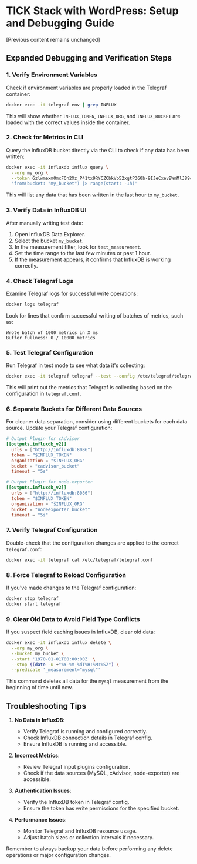 # TICK Stack with WordPress: Setup and Debugging Guide

[Previous content remains unchanged]

## Expanded Debugging and Verification Steps

### 1. Verify Environment Variables

Check if environment variables are properly loaded in the Telegraf container:

```bash
docker exec -it telegraf env | grep INFLUX
```

This will show whether `INFLUX_TOKEN`, `INFLUX_ORG`, and `INFLUX_BUCKET` are loaded with the correct values inside the container.

### 2. Check for Metrics in CLI

Query the InfluxDB bucket directly via the CLI to check if any data has been written:

```bash
docker exec -it influxdb influx query \
  --org my_org \
  --token 6zlwmexm0mcFOh2Xz_P41tx9RYCZCbkVb52xgtP360b-9IJeCxevBWmMlJ89chK5NiLRSDpft9LzKay96tUCmA== \
  'from(bucket: "my_bucket") |> range(start: -1h)'
```

This will list any data that has been written in the last hour to `my_bucket`.

### 3. Verify Data in InfluxDB UI

After manually writing test data:

1. Open InfluxDB Data Explorer.
2. Select the bucket `my_bucket`.
3. In the measurement filter, look for `test_measurement`.
4. Set the time range to the last few minutes or past 1 hour.
5. If the measurement appears, it confirms that InfluxDB is working correctly.

### 4. Check Telegraf Logs

Examine Telegraf logs for successful write operations:

```bash
docker logs telegraf
```

Look for lines that confirm successful writing of batches of metrics, such as:

```
Wrote batch of 1000 metrics in X ms
Buffer fullness: 0 / 10000 metrics
```

### 5. Test Telegraf Configuration

Run Telegraf in test mode to see what data it's collecting:

```bash
docker exec -it telegraf telegraf --test --config /etc/telegraf/telegraf.conf
```

This will print out the metrics that Telegraf is collecting based on the configuration in `telegraf.conf`.

### 6. Separate Buckets for Different Data Sources

For cleaner data separation, consider using different buckets for each data source. Update your Telegraf configuration:

```toml
# Output Plugin for cAdvisor
[[outputs.influxdb_v2]]
  urls = ["http://influxdb:8086"]
  token = "$INFLUX_TOKEN"
  organization = "$INFLUX_ORG"
  bucket = "cadvisor_bucket"
  timeout = "5s"

# Output Plugin for node-exporter
[[outputs.influxdb_v2]]
  urls = ["http://influxdb:8086"]
  token = "$INFLUX_TOKEN"
  organization = "$INFLUX_ORG"
  bucket = "nodeexporter_bucket"
  timeout = "5s"
```

### 7. Verify Telegraf Configuration

Double-check that the configuration changes are applied to the correct `telegraf.conf`:

```bash
docker exec -it telegraf cat /etc/telegraf/telegraf.conf
```

### 8. Force Telegraf to Reload Configuration

If you've made changes to the Telegraf configuration:

```bash
docker stop telegraf
docker start telegraf
```

### 9. Clear Old Data to Avoid Field Type Conflicts

If you suspect field caching issues in InfluxDB, clear old data:

```bash
docker exec -it influxdb influx delete \
  --org my_org \
  --bucket my_bucket \
  --start '1970-01-01T00:00:00Z' \
  --stop $(date -u +"%Y-%m-%dT%H:%M:%SZ") \
  --predicate '_measurement="mysql"'
```

This command deletes all data for the `mysql` measurement from the beginning of time until now.

## Troubleshooting Tips

1. **No Data in InfluxDB**: 
   - Verify Telegraf is running and configured correctly.
   - Check InfluxDB connection details in Telegraf config.
   - Ensure InfluxDB is running and accessible.

2. **Incorrect Metrics**: 
   - Review Telegraf input plugins configuration.
   - Check if the data sources (MySQL, cAdvisor, node-exporter) are accessible.

3. **Authentication Issues**: 
   - Verify the InfluxDB token in Telegraf config.
   - Ensure the token has write permissions for the specified bucket.

4. **Performance Issues**: 
   - Monitor Telegraf and InfluxDB resource usage.
   - Adjust batch sizes or collection intervals if necessary.

Remember to always backup your data before performing any delete operations or major configuration changes.